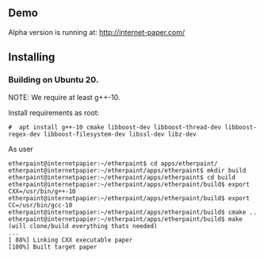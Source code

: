 ## Demo

Alpha version is running at: http://internet-paper.com/


## Installing

### Building on Ubuntu 20.

NOTE: We require at least g++-10.

Install requirements as root:

```console
#  apt install g++-10 cmake libboost-dev libboost-thread-dev libboost-regex-dev libboost-filesystem-dev libssl-dev libz-dev

```

As user
```console
etherpaint@internetpapier:~/etherpaint$ cd apps/etherpaint/
etherpaint@internetpapier:~/etherpaint/apps/etherpaint$ mkdir build
etherpaint@internetpapier:~/etherpaint/apps/etherpaint$ cd build
etherpaint@internetpapier:~/etherpaint/apps/etherpaint/build$ export CXX=/usr/bin/g++-10 
etherpaint@internetpapier:~/etherpaint/apps/etherpaint/build$ export CC=/usr/bin/gcc-10 
etherpaint@internetpapier:~/etherpaint/apps/etherpaint/build$ cmake ..
etherpaint@internetpapier:~/etherpaint/apps/etherpaint/build$ make
(will clone/build everything thats needed)
...
[ 88%] Linking CXX executable paper
[100%] Built target paper
```



